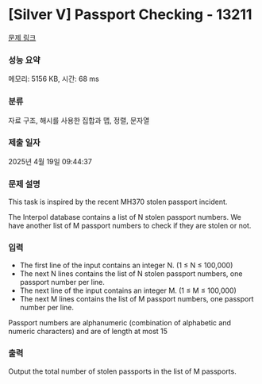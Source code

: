 # [Silver V] Passport Checking - 13211 

[문제 링크](https://www.acmicpc.net/problem/13211) 

### 성능 요약

메모리: 5156 KB, 시간: 68 ms

### 분류

자료 구조, 해시를 사용한 집합과 맵, 정렬, 문자열

### 제출 일자

2025년 4월 19일 09:44:37

### 문제 설명

<p>This task is inspired by the recent MH370 stolen passport incident.</p>

<p>The Interpol database contains a list of N stolen passport numbers. We have another list of M passport numbers to check if they are stolen or not.</p>

### 입력 

 <ul>
	<li>The first line of the input contains an integer N. (1 ≤ N ≤ 100,000)</li>
	<li>The next N lines contains the list of N stolen passport numbers, one passport number per line.</li>
	<li>The next line of the input contains an integer M. (1 ≤ M ≤ 100,000)</li>
	<li>The next M lines contains the list of M passport numbers, one passport number per line.</li>
</ul>

<p>Passport numbers are alphanumeric (combination of alphabetic and numeric characters) and are of length at most 15</p>

### 출력 

 <p>Output the total number of stolen passports in the list of M passports.</p>

